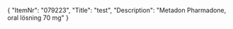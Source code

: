 {
  "ItemNr": "079223",
  "Title": "test",
  "Description": "Metadon Pharmadone, oral lösning 70 mg"
}